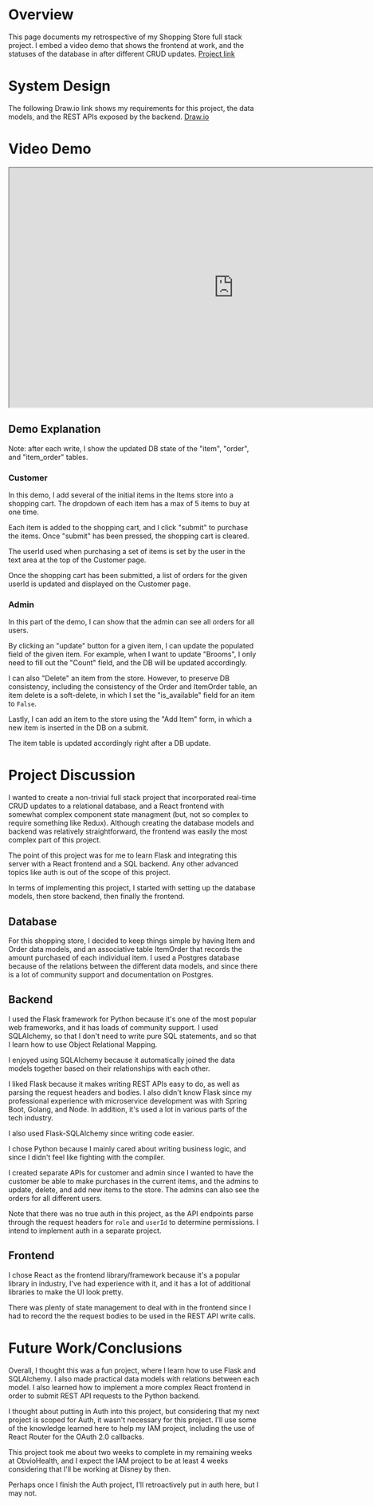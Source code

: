 # Overview
This page documents my retrospective of my Shopping Store full stack project. I embed a video demo that shows the frontend at work, and the statuses of the database in after different CRUD updates. [Project link](https://github.com/justinjoco/shopping-store)

# System Design
The following Draw.io link shows my requirements for this project, the data models, and the REST APIs exposed by the backend.
[Draw.io](https://drive.google.com/file/d/1inmYJVW4eI7bh-OSSD19OOobevA2uMLM/view?usp=drive_link)

# Video Demo
<iframe src="https://drive.google.com/file/d/1FhlwfybegzviEDT2KA5yS1lVR6M5gCAu/preview" width="900" height="480" allow="fullscreen"></iframe>

## Demo Explanation
Note: after each write, I show the updated DB state of the "item", "order", and "item_order" tables.

### Customer
In this demo, I add several of the initial items in the Items store into a shopping cart. The dropdown of each item has a max of 5 items to buy at one time.

Each item is added to the shopping cart, and I click "submit" to purchase the items. Once "submit" has been pressed, the shopping cart is cleared.

The userId used when purchasing a set of items is set by the user in the text area at the top of the Customer page.

Once the shopping cart has been submitted, a list of orders for the given userId is updated and displayed on the Customer page.

### Admin
In this part of the demo, I can show that the admin can see all orders for all users.

By clicking an "update" button for a given item, I can update the populated field of the given item. For example, when I want to update "Brooms", I only need to fill out the "Count" field, and the DB will be updated accordingly.

I can also "Delete" an item from the store. However, to preserve DB consistency, including the consistency of the Order and ItemOrder table, an item delete is a soft-delete, in which I set the "is_available" field for an item to `False`.

Lastly, I can add an item to the store using the "Add Item" form, in which a new item is inserted in the DB on a submit.

The item table is updated accordingly right after a DB update.

# Project Discussion
I wanted to create a non-trivial full stack project that incorporated real-time CRUD updates to a relational database, and a React frontend with somewhat complex component state managment (but, not so complex to require something like Redux). Although creating the database models and backend was relatively straightforward, the frontend was easily the most complex part of this project.

The point of this project was for me to learn Flask and integrating this server with a React frontend and a SQL backend. Any other advanced topics like auth is out of the scope of this project.

In terms of implementing this project, I started with setting up the database models, then store backend, then finally the frontend. 

## Database
For this shopping store, I decided to keep things simple by having Item and Order data models, and an associative table ItemOrder that records the amount purchased of each individual item. I used a Postgres database because of the relations between the different data models, and since there is a lot of community support and documentation on Postgres.

## Backend
I used the Flask framework for Python because it's one of the most popular web frameworks, and it has loads of community support. I used SQLAlchemy, so that I don't need to write pure SQL statements, and so that I learn how to use Object Relational Mapping.

I enjoyed using SQLAlchemy because it automatically joined the data models together based on their relationships with each other. 

I liked Flask because it makes writing REST APIs easy to do, as well as parsing the request headers and bodies. I also didn't know Flask since my professional experience with microservice development was with Spring Boot, Golang, and Node. In addition, it's used a lot in various parts of the tech industry.

I also used Flask-SQLAlchemy since writing code easier.

I chose Python because I mainly cared about writing business logic, and since I didn't feel like fighting with the compiler.

I created separate APIs for customer and admin since I wanted to have the customer be able to make purchases in the current items, and the admins to update, delete, and add new items to the store. The admins can also see the orders for all different users.

Note that there was no true auth in this project, as the API endpoints parse through the request headers for `role` and `userId` to determine permissions. I intend to implement auth in a separate project.

## Frontend
I chose React as the frontend library/framework because it's a popular library in industry, I've had experience with it, and it has a lot of additional libraries to make the UI look pretty.

There was plenty of state management to deal with in the frontend since I had to record the the request bodies to be used in the REST API write calls.


# Future Work/Conclusions
Overall, I thought this was a fun project, where I learn how to use Flask and SQLAlchemy. I also made practical data models with relations between each model. I also learned how to implement a more complex React frontend in order to submit REST API requests to the Python backend.

I thought about putting in Auth into this project, but considering that my next project is scoped for Auth, it wasn't necessary for this project. I'll use some of the knowledge learned here to help my IAM project, including the use of React Router for the OAuth 2.0 callbacks. 

This project took me about two weeks to complete in my remaining weeks at ObvioHealth, and I expect the IAM project to be at least 4 weeks considering that I'll be working at Disney by then.

Perhaps once I finish the Auth project, I'll retroactively put in auth here, but I may not.